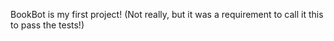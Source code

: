 BookBot is my first project! (Not really, but it was a requirement to call it this to pass the tests!)
